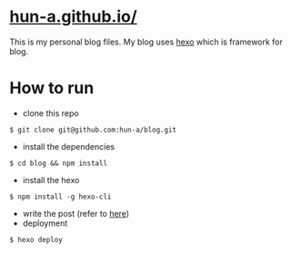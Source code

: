 # [hun-a.github.io/](https://hun-a.github.io/)

This is my personal blog files.
My blog uses [hexo](https://hexo.io/ko/index.html) which is framework for blog.

# How to run

- clone this repo

```
$ git clone git@github.com:hun-a/blog.git
```

- install the dependencies

```
$ cd blog && npm install
```

- install the hexo

```
$ npm install -g hexo-cli
```

- write the post (refer to [here](https://hexo.io/ko/docs/writing.html))
- deployment

```
$ hexo deploy
```
